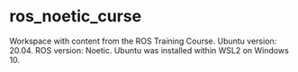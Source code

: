 # ros_noetic_curse
Workspace with content from the ROS Training Course. Ubuntu version: 20.04. ROS version: Noetic. Ubuntu was installed within WSL2 on Windows 10.
